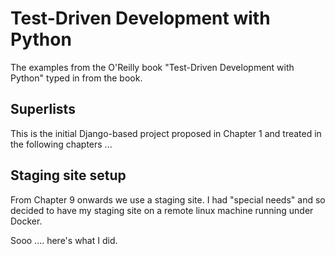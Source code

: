 
Test-Driven Development with Python
===================================

The examples from the O'Reilly book "Test-Driven Development with Python" typed in from the book.

Superlists
----------

This is the initial Django-based project proposed in Chapter 1 and treated in
the following chapters ...

Staging site setup
-------------------

From Chapter 9 onwards we use a staging site.
I had "special needs" and so decided to have my staging site on a remote linux
machine running under Docker.

Sooo .... here's what I did.




